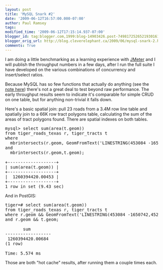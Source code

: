 ```yaml
---
layout: post
title: 'MySQL Snark #2'
date: '2009-06-12T16:57:00.000-07:00'
author: Paul Ramsey
tags: 
modified_time: '2009-06-12T17:15:14.937-07:00'
blogger_id: tag:blogger.com,1999:blog-14903426.post-7498172526521930161
blogger_orig_url: http://blog.cleverelephant.ca/2009/06/mysql-snark-2.html
comments: True
---
```


I am doing a little benchmarking as a learning experience with [JMeter](http://jakarta.apache.org/jmeter/) and I will publish the throughput numbers in a few days, after I run the full suite I have developed on the various combinations of concurrency and insert/select ratios.

Because MySQL has so few functions that actually do anything (see the [note here](http://dev.mysql.com/doc/refman/5.1/en/functions-that-test-spatial-relationships-between-geometries.html)) there's not a great deal to test beyond raw performance. The early throughput results seem to indicate it's comparable for simple CRUD on one table, but for anything non-trivial it falls down. 

Here's a basic spatial join: pull 23 roads from a 3.4M row line table and spatially join to a 66K row tract polygons table, calculating the sum of the areas of tract polygons found. There are spatial indexes on both tables.

<pre>mysql> select sum(area(t.geom)) <br />from tiger_roads_texas r, tiger_tracts t <br />where <br />  mbrintersects(r.geom, GeomFromText('LINESTRING(453084 -1650742,452384 -1650442)')) <br />and <br />  mbrintersects(r.geom,t.geom);

+-------------------+<br />| sum(area(t.geom)) |<br />+-------------------+<br />|  1260394420.00453 | <br />+-------------------+<br />1 row in set (9.43 sec)</pre>

And in PostGIS:

<pre>tiger=# select sum(area(t.geom)) <br />from tiger_roads_texas r, tiger_tracts t <br />where r.geom && GeomFromText('LINESTRING(453084 -1650742,452384 -1650442)',2163) <br />and r.geom && t.geom;

       sum        <br />------------------<br /> 1260394420.00684<br />(1 row)

Time: 5.574 ms</pre>

Those are both "hot cache" results, after running them a couple times each.


